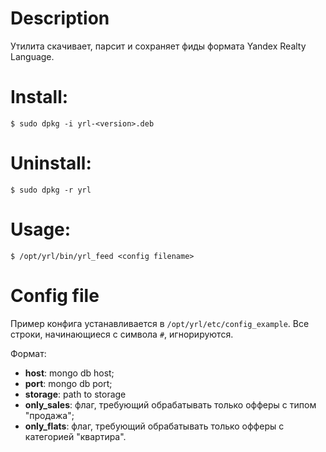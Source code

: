 # Description
Утилита скачивает, парсит и сохраняет фиды формата Yandex Realty Language.

# Install:
`$ sudo dpkg -i yrl-<version>.deb`

# Uninstall:
`$ sudo dpkg -r yrl`

# Usage:
`$ /opt/yrl/bin/yrl_feed <config filename>`

# Config file
Пример конфига устанавливается в `/opt/yrl/etc/config_example`.
Все строки, начинающиеся с символа `#`, игнорируются.

Формат:
* **host**: mongo db host;
* **port**: mongo db port;
* **storage**: path to storage
* **only_sales**: флаг, требующий обрабатывать только офферы с типом "продажа";
* **only_flats**: флаг, требующий обрабатывать только офферы с категорией "квартира".
